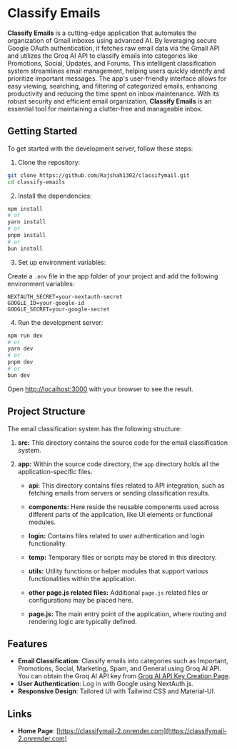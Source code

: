 # Classify Emails

**Classify Emails** is a cutting-edge application that automates the organization of Gmail inboxes using advanced AI. By leveraging secure Google OAuth authentication, it fetches raw email data via the Gmail API and utilizes the Groq AI API to classify emails into categories like Promotions, Social, Updates, and Forums. This intelligent classification system streamlines email management, helping users quickly identify and prioritize important messages. The app's user-friendly interface allows for easy viewing, searching, and filtering of categorized emails, enhancing productivity and reducing the time spent on inbox maintenance. With its robust security and efficient email organization, **Classify Emails** is an essential tool for maintaining a clutter-free and manageable inbox.

## Getting Started

To get started with the development server, follow these steps:

1. Clone the repository:

```bash
git clone https://github.com/Rajshah1302/classifymail.git
cd classify-emails
```

2. Install the dependencies:

```bash
npm install
# or
yarn install
# or
pnpm install
# or
bun install
```

3. Set up environment variables:

Create a `.env` file in the app folder of your project and add the following environment variables:

```env
NEXTAUTH_SECRET=your-nextauth-secret
GOOGLE_ID=your-google-id
GOOGLE_SECRET=your-google-secret
```
4. Run the development server:

```bash
npm run dev
# or
yarn dev
# or
pnpm dev
# or
bun dev
```

Open [http://localhost:3000](http://localhost:3000) with your browser to see the result.

## Project Structure

The email classification system has the following structure:

1. **src:** This directory contains the source code for the email classification system.

2. **app:** Within the source code directory, the `app` directory holds all the application-specific files.

    - **api:** This directory contains files related to API integration, such as fetching emails from servers or sending classification results.

    - **components:** Here reside the reusable components used across different parts of the application, like UI elements or functional modules.

    - **login:** Contains files related to user authentication and login functionality.

    - **temp:** Temporary files or scripts may be stored in this directory.

    - **utils:** Utility functions or helper modules that support various functionalities within the application.

    - **other page.js related files:** Additional `page.js` related files or configurations may be placed here.

    - **page.js:** The main entry point of the application, where routing and rendering logic are typically defined.



## Features

- **Email Classification**: Classify emails into categories such as Important, Promotions, Social, Marketing, Spam, and General using Groq AI API. You can obtain the Groq AI API key from [Groq AI API Key Creation Page](https://www.groq.com/api-key).
- **User Authentication**: Log in with Google using NextAuth.js.
- **Responsive Design**: Tailored UI with Tailwind CSS and Material-UI.


## Links

- **Home Page**: [https://classifymail-2.onrender.com](https://classifymail-2.onrender.com)
